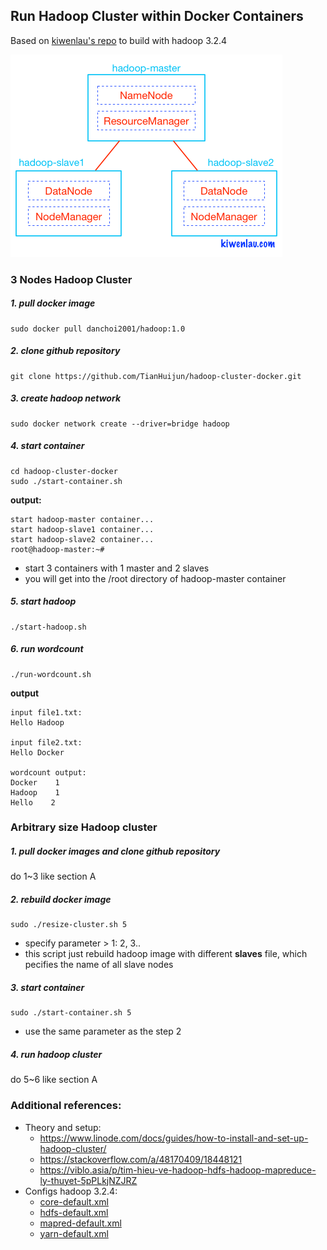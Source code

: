## Run Hadoop Cluster within Docker Containers
Based on [kiwenlau's repo](https://github.com/kiwenlau/hadoop-cluster-docker) to build with hadoop 3.2.4

![alt tag](hadoop-cluster-docker.png)


### 3 Nodes Hadoop Cluster

##### 1. pull docker image

```
sudo docker pull danchoi2001/hadoop:1.0
```

##### 2. clone github repository

```
git clone https://github.com/TianHuijun/hadoop-cluster-docker.git
```

##### 3. create hadoop network

```
sudo docker network create --driver=bridge hadoop
```

##### 4. start container

```
cd hadoop-cluster-docker
sudo ./start-container.sh
```

**output:**

```
start hadoop-master container...
start hadoop-slave1 container...
start hadoop-slave2 container...
root@hadoop-master:~# 
```
- start 3 containers with 1 master and 2 slaves
- you will get into the /root directory of hadoop-master container

##### 5. start hadoop

```
./start-hadoop.sh
```

##### 6. run wordcount

```
./run-wordcount.sh
```

**output**

```
input file1.txt:
Hello Hadoop

input file2.txt:
Hello Docker

wordcount output:
Docker    1
Hadoop    1
Hello    2
```

### Arbitrary size Hadoop cluster

##### 1. pull docker images and clone github repository

do 1~3 like section A

##### 2. rebuild docker image

```
sudo ./resize-cluster.sh 5
```
- specify parameter > 1: 2, 3..
- this script just rebuild hadoop image with different **slaves** file, which pecifies the name of all slave nodes


##### 3. start container

```
sudo ./start-container.sh 5
```
- use the same parameter as the step 2

##### 4. run hadoop cluster 

do 5~6 like section A

### Additional references:
- Theory and setup:
  - https://www.linode.com/docs/guides/how-to-install-and-set-up-hadoop-cluster/
  - https://stackoverflow.com/a/48170409/18448121
  - https://viblo.asia/p/tim-hieu-ve-hadoop-hdfs-hadoop-mapreduce-ly-thuyet-5pPLkjNZJRZ
- Configs hadoop 3.2.4:
  - [core-default.xml](https://hadoop.apache.org/docs/r3.2.4/hadoop-project-dist/hadoop-common/core-default.xml)
  - [hdfs-default.xml](https://hadoop.apache.org/docs/r3.2.4/hadoop-project-dist/hadoop-hdfs/hdfs-default.xml)
  - [mapred-default.xml](https://hadoop.apache.org/docs/r3.2.4/hadoop-mapreduce-client/hadoop-mapreduce-client-core/mapred-default.xml)
  - [yarn-default.xml](https://hadoop.apache.org/docs/r3.2.4/hadoop-yarn/hadoop-yarn-common/yarn-default.xml)
